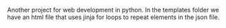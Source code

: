 Another project for web development in python.
In the templates folder we have an html file that
uses jinja for loops to repeat elements in the 
json file.
